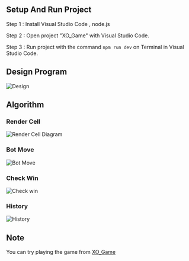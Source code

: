 
## Setup And Run Project
  Step 1 : Install Visual Studio Code , node.js 
  
  Step 2 : Open project "XO_Game" with Visual Studio Code.
  
  Step 3 : Run project with the command ``` npm run dev ``` on Terminal in Visual Studio Code.

## Design Program
  ![Design](https://github.com/Nithi-Kerdmongkhon/XO_Game/assets/108142955/a6193330-bcd0-4f95-b2be-064d2e92cbe7)
## Algorithm
  ### Render Cell
  ![Render Cell Diagram](https://github.com/Nithi-Kerdmongkhon/XO_Game/assets/108142955/2a9462c5-731a-49ae-89a7-82ed991d83da)
  ### Bot Move
  ![Bot Move](https://github.com/Nithi-Kerdmongkhon/XO_Game/assets/108142955/7c13c3e3-f762-40f1-b4e8-7be752b91403)
  ### Check Win
  ![Check win](https://github.com/Nithi-Kerdmongkhon/XO_Game/assets/108142955/927cf477-5afd-492d-9fb8-527e9db168a3)
  ### History
  ![History](https://github.com/Nithi-Kerdmongkhon/XO_Game/assets/108142955/a7fcd577-e30e-4d10-8a01-8ebc07f9bf3f)


## Note

You can try playing the game from [XO_Game](https://xo-game-pi.vercel.app/) 
